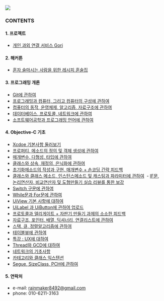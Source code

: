 <img src="https://github.com/gelb2/iOS-Dev-School-in-Fastcampus/blob/master/imageFolder/TitleJee.png"/>

### CONTENTS
#### 1. 프로젝트
  - [개인 과외 연결 서비스 Gori]

#### 2. 해커톤
  - [혼자 술마시는 사람을 위한 레시피 혼술집]

#### 3. 프로그래밍 개론
  - [Git에 관하여]
  - [프로그래밍과 컴퓨터, 그리고 컴퓨터의 구성에 관하여]
  - [컴퓨터의 동작, 운영체제, 알고리즘, 자료구조에 관하여]
  - [데이터베이스, 프로토콜, 네트워크에 관하여]
  - [소프트웨어공학과 프로그래밍 언어에 관하여]

#### 4. Objective-C 기초
  - [Xcdoe 기본사항 둘러보기]
  - [프로퍼티, 메소드의 정의 및 객체 생성에 관하여]
  - [매개변수, 다형성, 타입에 관하여]
  - [클래스와 상속, 재정의, 은닉화에 관하여]
  - [초기화메소드의 작성과 구현, 매개변수 + 손코딩 간략 피드백]
  - [클래스와 클래스 메소드, 인스턴스메소드 및 캐스팅과 파라미터에 관하여]
  - [IF문, 논리연산자, 비교연산자 및 도형만들기 실습 리뷰를 통한 보강]
  - [Switch 구문에 관하여]
  - [While문과 For문에 관하여]
  - [UiView 기본 사항에 대하여]
  - [UiLabel 과 UiButton에 관하여 업로드]
  - [프로토콜과 델리게이트 + 자판기 만들기 과제의 소소한 피드백]
  - [자료구조, 포인터, 배열, 딕셔너리, 연결리스트에 관하여]
  - [스택, 큐, 정렬알고리즘에 관하여]
  - [테이블뷰에 관하여]
  - [특강 : UX에 대하여]
  - [Thread와 GCD에 대하여]
  - [네트워크의 기초사항]
  - [카테고리와 클래스 익스텐션]
  - [Segue, SizeClass, PCH에 관하여]

  
#### 5. 연락처
  - e-mail: rainmaker8492@gmail.com
  - phone: 010-6211-3163

[개인 과외 연결 서비스 Gori]: <https://github.com/fornew21c/Gori>
[혼자 술마시는 사람을 위한 레시피 혼술집]: <https://github.com/draupnir45/honsulzip>
[Git에 관하여]: <https://github.com/gelb2/iOS-Dev-School-in-Fastcampus/commit/ea968957fae8db9ebe2e3ee41752a398efc12667>
[프로그래밍과 컴퓨터, 그리고 컴퓨터의 구성에 관하여]: <https://github.com/gelb2/iOS-Dev-School-in-Fastcampus/tree/master/20170110>
[컴퓨터의 동작, 운영체제, 알고리즘, 자료구조에 관하여]: <https://github.com/gelb2/iOS-Dev-School-in-Fastcampus/tree/master/20170111>
[데이터베이스, 프로토콜, 네트워크에 관하여]: <https://github.com/gelb2/iOS-Dev-School-in-Fastcampus/commit/82a24a4ae8bc83dec76a28affd251468cf933510>
[소프트웨어공학과 프로그래밍 언어에 관하여]: <https://github.com/gelb2/iOS-Dev-School-in-Fastcampus/tree/master/20170113>
[Xcdoe 기본사항 둘러보기]: <https://github.com/gelb2/iOS-Dev-School-in-Fastcampus/tree/master/20170116>
[프로퍼티, 메소드의 정의 및 객체 생성에 관하여]: <https://github.com/gelb2/iOS-Dev-School-in-Fastcampus/tree/master/20170117>
[매개변수, 다형성, 타입에 관하여]: <https://github.com/gelb2/iOS-Dev-School-in-Fastcampus/tree/master/20170118>
[클래스와 상속, 재정의, 은닉화에 관하여]: <https://github.com/gelb2/iOS-Dev-School-in-Fastcampus/tree/master/20170119>
[초기화메소드의 작성과 구현, 매개변수 + 손코딩 간략 피드백]: <https://github.com/gelb2/iOS-Dev-School-in-Fastcampus/tree/master/20170120>
[클래스와 클래스 메소드, 인스턴스메소드 및 캐스팅과 파라미터에 관하여]: <https://github.com/gelb2/iOS-Dev-School-in-Fastcampus/tree/master/20170123>
[IF문, 논리연산자, 비교연산자 및 도형만들기 실습 리뷰를 통한 보강]: <https://github.com/gelb2/iOS-Dev-School-in-Fastcampus/tree/master/20170124>
[Switch 구문에 관하여]: <https://github.com/gelb2/iOS-Dev-School-in-Fastcampus/tree/master/20170131>
[While문과 For문에 관하여]: <https://github.com/gelb2/iOS-Dev-School-in-Fastcampus/tree/master/20170201>
[UiView 기본 사항에 대하여]: <https://github.com/gelb2/iOS-Dev-School-in-Fastcampus/tree/master/20170202>
[UiLabel 과 UiButton에 관하여 업로드]: <https://github.com/gelb2/iOS-Dev-School-in-Fastcampus/tree/master/20170203>
[프로토콜과 델리게이트 + 자판기 만들기 과제의 소소한 피드백]: <https://github.com/gelb2/iOS-Dev-School-in-Fastcampus/tree/master/20170206>
[자료구조, 포인터, 배열, 딕셔너리, 연결리스트에 관하여]: <https://github.com/gelb2/iOS-Dev-School-in-Fastcampus/tree/master/20170208>
[스택, 큐, 정렬알고리즘에 관하여]: <https://github.com/gelb2/iOS-Dev-School-in-Fastcampus/tree/master/20170209>
[테이블뷰에 관하여]: <https://github.com/gelb2/iOS-Dev-School-in-Fastcampus/tree/master/20170215>
[특강 : UX에 대하여]: <https://github.com/gelb2/iOS-Dev-School-in-Fastcampus/tree/master/20170217>
[Thread와 GCD에 대하여]: <https://github.com/gelb2/iOS-Dev-School-in-Fastcampus/tree/master/20170313>
[네트워크의 기초사항]: <https://github.com/gelb2/iOS-Dev-School-in-Fastcampus/tree/master/20170315>
[카테고리와 클래스 익스텐션]: <https://github.com/gelb2/iOS-Dev-School-in-Fastcampus/tree/master/20170320>
[Segue, SizeClass, PCH에 관하여]: <https://github.com/gelb2/iOS-Dev-School-in-Fastcampus/tree/master/20170324>
